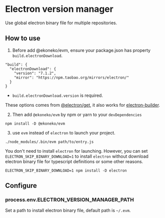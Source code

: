 # Electron version manager

Use global electron binary file for multiple repositories.

## How to use

1. Before add @ekoneko/evm, ensure your package.json has property `build.electronDownload`.

```
"build": {
  "electronDownload": {
    "version": "7.1.2",
    "mirror": "https://npm.taobao.org/mirrors/electron/"
  }
}
```

- `build.electronDownload.version` is required.

These options comes from [@electron/get](https://github.com/electron/get), it also works for [electron-builder](https://github.com/electron-userland/electron-builder).

2. Then add `@ekoneko/evm` by npm or yarn to your `devDependencies`

```
npm install -D @ekoneko/evm
```

3. use `evm` instead of `electron` to launch your project.

```
./node_modules/.bin/evm path/to/entry.js
```

You don't need to install `electron` for launching. However, you can set `ELECTRON_SKIP_BINARY_DOWNLOAD=1` to install `electron` without download electron binary file for typescript definitions or some other reasons.

```
ELECTRON_SKIP_BINARY_DOWNLOAD=1 npm install -D electron
```

## Configure

### process.env.ELECTRON_VERSION_MANAGER_PATH

Set a path to install electron binary file, default path is `~/.evm`.
